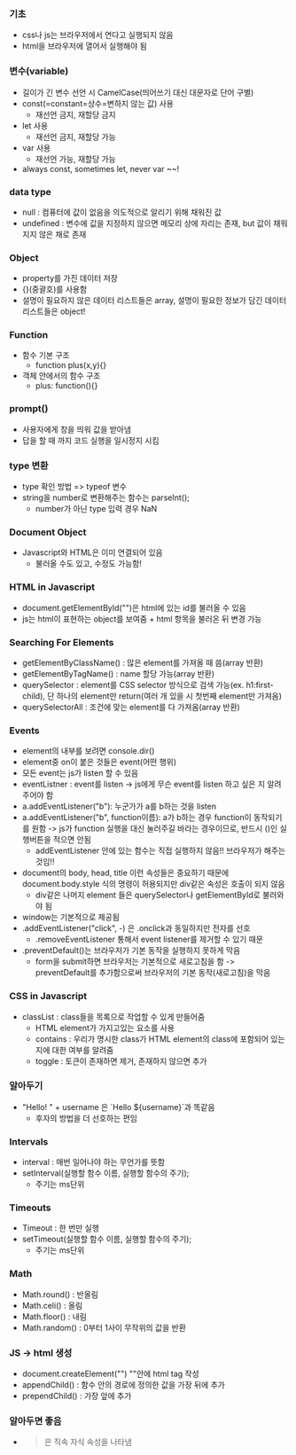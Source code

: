 ### 기초

- css나 js는 브라우저에서 연다고 실행되지 않음
- html을 브라우저에 열어서 실행해야 됨

### 변수(variable)

- 길이가 긴 변수 선언 시 CamelCase(띄어쓰기 대신 대문자로 단어 구별)
- const(=constant=상수=변하지 않는 값) 사용
  - 재선언 금지, 재할당 금지
- let 사용
  - 재선언 금지, 재할당 가능
- var 사용
  - 재선언 가능, 재할당 가능
- always const, sometimes let, never var ~~!

### data type

- null : 컴퓨터에 값이 없음을 의도적으로 알리기 위해 채워진 값
- undefined : 변수에 값을 지정하지 않으면 메모리 상에 자리는 존재, but 값이 채워지지 않은 채로 존재

### Object

- property를 가진 데이터 저장
- {}(중괄호)를 사용함
- 설명이 필요하지 않은 데이터 리스트들은 array, 설명이 필요한 정보가 담긴 데이터 리스트들은 object!

### Function

- 함수 기본 구조
  - function plus(x,y){}
- 객체 안에서의 함수 구조
  - plus: function(){}

### prompt()

- 사용자에게 창을 띄워 값을 받아냄
- 답을 할 때 까지 코드 실행을 일시정지 시킴

### type 변환

- type 확인 방법 => typeof 변수
- string을 number로 변환해주는 함수는 parseInt();
  - number가 아닌 type 입력 경우 NaN

### Document Object

- Javascript와 HTML은 이미 연결되어 있음
  - 불러올 수도 있고, 수정도 가능함!

### HTML in Javascript

- document.getElementById("")은 html에 있는 id를 불러올 수 있음
- js는 html이 표현하는 object를 보여줌 + html 항목을 불러온 뒤 변경 가능

### Searching For Elements

- getElementByClassName() : 많은 element를 가져올 때 씀(array 반환)
- getElementByTagName() : name 할당 가능(array 반환)
- querySelector : element를 CSS selector 방식으로 검색 가능(ex. h1:first-child), 단 하나의 element만 return(여러 개 있을 시 첫번째 element만 가져옴)
- querySelectorAll : 조건에 맞는 element를 다 가져옴(array 반환)

### Events

- element의 내부를 보려면 console.dir()
- element중 on이 붙은 것들은 event(어떤 행위)
- 모든 event는 js가 listen 할 수 있음
- eventListner : event를 listen -> js에게 무슨 event를 listen 하고 싶은 지 알려주어야 함
- a.addEventListener("b"): 누군가가 a를 b하는 것을 listen
- a.addEventListener("b", function이름): a가 b하는 경우 function이 동작되기를 원함 -> js가 function 실행을 대신 눌러주길 바라는 경우이므로, 반드시 ()인 실행버튼을 적으면 안됨
  - addEventListener 안에 있는 함수는 직접 실행하지 않음!! 브라우저가 해주는 것임!!
- document의 body, head, title 이런 속성들은 중요하기 때문에 document.body.style 식의 명령이 허용되지만 div같은 속성은 호출이 되지 않음
  - div같은 나머지 element 들은 querySelector나 getElementById로 불러와야 됨
- window는 기본적으로 제공됨
- .addEventListener("click", -) 은 .onclick과 동일하지만 전자를 선호
  - .removeEventListener 통해서 event listener를 제거할 수 있기 때문
- .preventDefault()는 브라우저가 기본 동작을 실행하지 못하게 막음
  - form을 submit하면 브라우저는 기본적으로 새로고침을 함 -> preventDefault를 추가함으로써 브라우저의 기본 동작(새로고침)을 막음

### CSS in Javascript

- classList : class들을 목록으로 작업할 수 있게 만들어줌
  - HTML element가 가지고있는 요소를 사용
  - contains : 우리가 명시한 class가 HTML element의 class에 포함되어 있는지에 대한 여부를 알려줌
  - toggle : 토큰이 존재하면 제거, 존재하지 않으면 추가

### 알아두기

- "Hello! " + username 은 \`Hello ${username}`과 똑같음
  - 후자의 방법을 더 선호하는 편임

### Intervals

- interval : 매번 일어나야 하는 무언가를 뜻함
- setInterval(실행할 함수 이름, 실행할 함수의 주기);
  - 주기는 ms단위

### Timeouts

- Timeout : 한 번만 실행
- setTimeout(실행할 함수 이름, 실행할 함수의 주기);
  - 주기는 ms단위

### Math

- Math.round() : 반올림
- Math.celi() : 올림
- Math.floor() : 내림
- Math.random() : 0부터 1사이 무작위의 값을 반환

### JS -> html 생성

- document.createElement("") ""안에 html tag 작성
- appendChild() : 함수 안의 경로에 정의한 값을 가장 뒤에 추가
- prependChild() : 가장 앞에 추가

### 알아두면 좋음

- >은 직속 자식 속성을 나타냄
